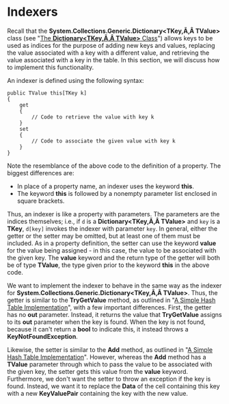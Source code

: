 # Indexers

Recall that the
**System.Collections.Generic.Dictionary\<TKey,Ã‚Â TValue\>** class
(see "[The **Dictionary\<TKey,Ã‚Â TValue\>**
Class](/~rhowell/DataStructures/redirect/dictionary-class)") allows keys
to be used as indices for the purpose of adding new keys and values,
replacing the value associated with a key with a different value, and
retrieving the value associated with a key in the table. In this
section, we will discuss how to implement this functionality.

An indexer is defined using the following syntax:

    public TValue this[TKey k]
    {
        get
        {
            // Code to retrieve the value with key k
        }
        set
        {
            // Code to associate the given value with key k
        }
    }

Note the resemblance of the above code to the definition of a property.
The biggest differences are:

  - In place of a property name, an indexer uses the keyword **this**.
  - The keyword **this** is followed by a nonempty parameter list
    enclosed in square brackets.

Thus, an indexer is like a property with parameters. The parameters are
the indices themselves; i.e., if `d` is a
**Dictionary\<TKey,Ã‚Â TValue\>** and `key` is a **TKey**, `d[key]`
invokes the indexer with parameter `key`. In general, either the getter
or the setter may be omitted, but at least one of them must be included.
As in a property definition, the setter can use the keyword **value**
for the value being assigned - in this case, the value to be associated
with the given key. The **value** keyword and the return type of the
getter will both be of type **TValue**, the type given prior to the
keyword **this** in the above code.

We want to implement the indexer to behave in the same way as the
indexer for
**System.Collections.Generic.Dictionary\<TKey,Ã‚Â TValue\>**. Thus,
the getter is similar to the **TryGetValue** method, as outlined in "[A
Simple Hash Table
Implementation](/~rhowell/DataStructures/redirect/simple-hash-table-impl)",
with a few important differences. First, the getter has no **out**
parameter. Instead, it returns the value that **TryGetValue** assigns to
its **out** parameter when the key is found. When the key is not found,
because it can't return a **bool** to indicate this, it instead throws a
**KeyNotFoundException**.

Likewise, the setter is similar to the **Add** method, as outlined in
"[A Simple Hash Table
Implementation](/~rhowell/DataStructures/redirect/simple-hash-table-impl)".
However, whereas the **Add** method has a **TValue** parameter through
which to pass the value to be associated with the given key, the setter
gets this value from the **value** keyword. Furthermore, we don't want
the setter to throw an exception if the key is found. Instead, we want
it to replace the **Data** of the cell containing this key with a new
**KeyValuePair** containing the key with the new value.

